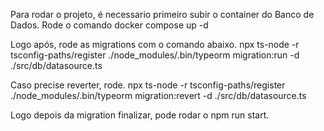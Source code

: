 Para rodar o projeto, é necessario primeiro subir o container do Banco de Dados.
Rode o comando
docker compose up -d

Logo após, rode as migrations com o comando abaixo.
npx ts-node -r tsconfig-paths/register ./node_modules/.bin/typeorm migration:run -d ./src/db/datasource.ts

Caso precise reverter, rode.
npx ts-node -r tsconfig-paths/register ./node_modules/.bin/typeorm migration:revert -d ./src/db/datasource.ts

Logo depois da migration finalizar, pode rodar o npm run start.
